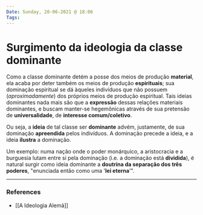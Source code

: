 ```yaml
---
Date: Sunday, 20-06-2021 @ 18:06
Tags:
---
```

# Surgimento da ideologia da classe dominante
Como a classe dominante detém a posse dos meios de produção **material**, ela acaba por deter também os meios de produção **espirituais**; sua dominação espiritual se dá àqueles indivíduos que não possuem (*aproximadamente*) dos próprios meios de produção espiritual. Tais ideias dominantes nada mais são que a **expressão** dessas relações materiais dominantes, e buscam manter-se hegemônicas através de sua pretensão de **universalidade**, de **interesse comum/coletivo**.

Ou seja, a **ideia** de tal classe ser **dominante** advém, justamente, de sua dominação **apreendida** pelos indivíduos. A dominação precede a ideia, e a ideia **ilustra** a dominação.  

Um exemplo: numa nação onde o poder monárquico, a aristocracia e a burguesia lutam entre si pela dominação (i.e. a dominação está **dividida**), é natural surgir como ideia dominante a **doutrina da separação dos três poderes**, "enunciada então como uma '**lei eterna**'". 


---
### References
- [[A Ideologia Alemã]]